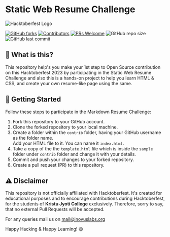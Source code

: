 # Static Web Resume Challenge

![Hacktoberfest Logo](https://hacktoberfest.com/_next/static/media/logo-hacktoberfest--horizontal.ebc5fdc8.svg)

[![GitHub forks](https://img.shields.io/github/forks/inovus-labs/static-web-resume)](https://github.com/inovus-labs/static-web-resume/network)
[![Contributors](https://img.shields.io/github/contributors/inovus-labs/static-web-resume)](https://github.com/inovus-labs/static-web-resume/graphs/contributors)
[![PRs Welcome](https://img.shields.io/badge/PRs-Only%20accepted%20for%20KJCMT%20students-brightgreen.svg)](https://github.com/inovus-labs/static-web-resume/pulls)
![GitHub repo size](https://img.shields.io/github/repo-size/inovus-labs/static-web-resume)
![GitHub last commit](https://img.shields.io/github/last-commit/inovus-labs/static-web-resume)

## 🌟 What is this?

This repository help's you make your 1st step to Open Source contribution on this Hacktoberfest 2023 by participating in the Static Web Resume Challenge and also this is a hands-on project to help you learn HTML & CSS, and create your own resume-like page using the same.

## 🌟 Getting Started

Follow these steps to participate in the Markdown Resume Challenge:

1. Fork this repository to your GitHub account.
2. Clone the forked repository to your local machine.
3. Create a folder within the `contrib` folder, having your GitHub username as the folder name.<br>Add your HTML file to it. You can name it `index.html`.
4. Take a copy of the the `template.html` file which is inside the `sample` folder under `contrib` folder and change it with your details.
5. Commit and push your changes to your forked repository.
6. Create a pull request (PR) to this repository.

## ⚠️ Disclaimer

This repository is not officially affiliated with Hacktoberfest. It's created for educational purposes and to encourage contributions during Hacktoberfest, for the students of **Kristu Jyoti College** exclusively. Therefore, sorry to say, that no external Pull Requests will be accepted.

<p class="mail-tel-link" data-aos="fade-in">For any queries mail us on <a href="mailto:mail@inovuslabs.org">mail@inovuslabs.org</a></p>

Happy Hacking & Happy Learning! 😄
